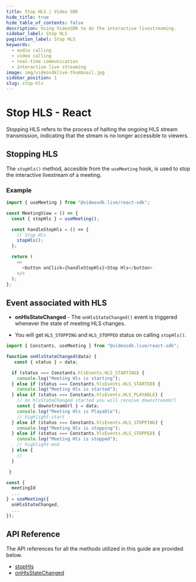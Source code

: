 ```yaml
---
title: Stop HLS | Video SDK
hide_title: true
hide_table_of_contents: false
description: Using VideoSDK to do the interactive livestreaming.
sidebar_label: Stop HLS
pagination_label: Stop HLS
keywords:
  - audio calling
  - video calling
  - real-time communication
  - interactive live streaming
image: img/videosdklive-thumbnail.jpg
sidebar_position: 1
slug: stop-hls
--- 
```


# Stop HLS - React

Stopping HLS refers to the process of halting the ongoing HLS stream transmission, indicating that the stream is no longer accessible to viewers.

## Stopping HLS

The `stopHls()` method, accesible from the `useMeeting` hook, is used to stop the interactive livestream of a meeting.

### Example

```js
import { useMeeting } from "@videosdk.live/react-sdk";

const MeetingView = () => {
  const { stopHls } = useMeeting();

  const handleStopHls = () => {
    // Stop Hls
    stopHls();
  };

  return (
    <>
      <button onClick={handleStopHls}>Stop Hls</button>
    </>
  );
};
```

## Event associated with HLS

- **onHlsStateChanged** - The `onHlsStateChanged()` event is triggered whenever the state of meeting HLS changes.

- You will get `HLS_STOPPING` and `HLS_STOPPED` status on calling `stopHls()`.

```js
import { Constants, useMeeting } from "@videosdk.live/react-sdk";

function onHlsStateChanged(data) {
   const { status } = data;

  if (status === Constants.hlsEvents.HLS_STARTING) {
    console.log("Meeting Hls is starting");
  } else if (status === Constants.hlsEvents.HLS_STARTED) {
    console.log("Meeting Hls is started");
  } else if (status === Constants.hlsEvents.HLS_PLAYABLE) {
    // on hlsStateChanged started you will receive downstreamUrl
    const { downstreamUrl } = data;
    console.log("Meeting Hls is Playable");
    // highlight-start
  } else if (status === Constants.hlsEvents.HLS_STOPPING) {
    console.log("Meeting Hls is stopping");
  } else if (status === Constants.hlsEvents.HLS_STOPPED) {
    console.log("Meeting Hls is stopped");
    // highlight-end
  } else {
    //
  }

 }

const {
  meetingId
  ...
} = useMeeting({
  onHlsStateChanged,
  ...
});

```

## API Reference

The API references for all the methods utilized in this guide are provided below.

- [stopHls](/react/api/sdk-reference/use-meeting/methods#stophls)
- [onHlsStateChanged](/react/api/sdk-reference/use-meeting/events#onhlsstatechanged)
